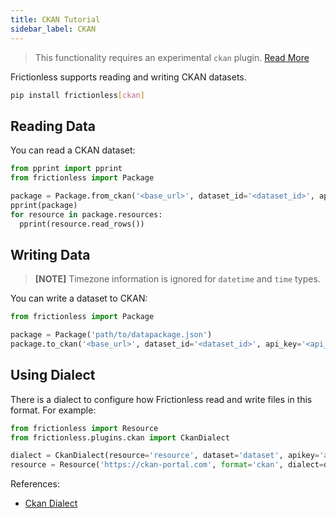 ```yaml
---
title: CKAN Tutorial
sidebar_label: CKAN
---
```


> This functionality requires an experimental `ckan` plugin. [Read More](../../references/plugins-reference.md)

Frictionless supports reading and writing CKAN datasets.

```bash
pip install frictionless[ckan]
```

## Reading Data

You can read a CKAN dataset:

```python
from pprint import pprint
from frictionless import Package

package = Package.from_ckan('<base_url>', dataset_id='<dataset_id>', api_key='<api_key>')
pprint(package)
for resource in package.resources:
  pprint(resource.read_rows())
```

## Writing Data

> **[NOTE]** Timezone information is ignored for `datetime` and `time` types.

You can write a dataset to CKAN:

```python
from frictionless import Package

package = Package('path/to/datapackage.json')
package.to_ckan('<base_url>', dataset_id='<dataset_id>', api_key='<api_key>')
```

## Using Dialect

There is a dialect to configure how Frictionless read and write files in this format. For example:

```python
from frictionless import Resource
from frictionless.plugins.ckan import CkanDialect

dialect = CkanDialect(resource='resource', dataset='dataset', apikey='apikey')
resource = Resource('https://ckan-portal.com', format='ckan', dialect=dialect)
```

References:
- [Ckan Dialect](../../references/formats-reference.md#ckan)
